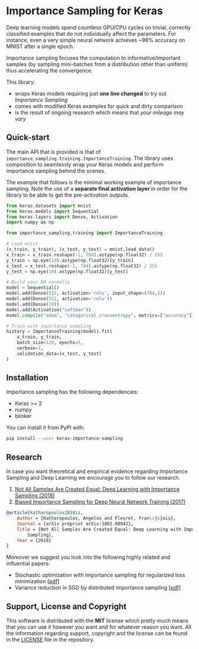 # Importance Sampling for Keras

Deep learning models spend countless GPU/CPU cycles on trivial, correctly
classified examples that do not individually affect the parameters. For
instance, even a very simple neural network achieves ~98% accuracy on MNIST
after a single epoch.

Importance sampling focuses the computation to informative/important samples
(by sampling mini-batches from a distribution other than uniform) thus
accelerating the convergence.

This library:

* wraps Keras models requiring just **one line changed** to try out *Importance Sampling*
* comes with modified Keras examples for quick and dirty comparison
* is the result of ongoing research which means that *your mileage may vary*

## Quick-start

The main API that is provided is that of
`importance_sampling.training.ImportanceTraining`. The library uses composition
to seamlessly wrap your Keras models and perform importance sampling behind the
scenes.

The example that follows is the minimal working example of importance
sampling. Note the use of a **separate final activation layer** in order for the
library to be able to get the pre-activation outputs.

```python
from keras.datasets import mnist
from keras.models import Sequential
from keras.layers import Dense, Activation
import numpy as np

from importance_sampling.training import ImportanceTraining

# Load mnist
(x_train, y_train), (x_test, y_test) = mnist.load_data()
x_train = x_train.reshape(-1, 784).astype(np.float32) / 255
y_train = np.eye(10).astype(np.float32)[y_train]
x_test = x_test.reshape(-1, 784).astype(np.float32) / 255
y_test = np.eye(10).astype(np.float32)[y_test]

# Build your NN normally
model = Sequential()
model.add(Dense(512, activation='relu', input_shape=(784,)))
model.add(Dense(512, activation='relu'))
model.add(Dense(10))
model.add(Activation("softmax"))
model.compile("adam", "categorical_crossentropy", metrics=["accuracy"])

# Train with importance sampling
history = ImportanceTraining(model).fit(
    x_train, y_train,
    batch_size=128, epochs=5,
    verbose=1,
    validation_data=(x_test, y_test)
)
```

## Installation

Importance sampling has the following dependencies:

* Keras >= 2
* numpy
* blinker

You can install it from PyPI with:

```bash
pip install --user keras-importance-sampling
```

## Research

In case you want theoretical and empirical evidence regarding Importance
Sampling and Deep Learning we encourage you to follow our research.

1. [Not All Samples Are Created Equal: Deep Learning with Importance Sampling (2018)][nasace]
2. [Biased Importance Sampling for Deep Neural Network Training (2017)][biased_is]

```bibtex
@article{katharopoulos2018is,
    Author = {Katharopoulos, Angelos and Fleuret, Fran\c{c}ois},
    Journal = {arXiv preprint arXiv:1803.00942},
    Title = {Not All Samples Are Created Equal: Deep Learning with Importance
        Sampling},
    Year = {2018}
}
```

Moreover we suggest you look into the following highly related and influential papers:

* Stochastic optimization with importance sampling for regularized loss
  minimization [[pdf][zhao_zhang]]
* Variance reduction in SGD by distributed importance sampling [[pdf][distributed_is]]

## Support, License and Copyright

This software is distributed with the **MIT** license which pretty much means
that you can use it however you want and for whatever reason you want. All the
information regarding support, copyright and the license can be found in the
[LICENSE][lic] file in the repository.

[github_examples]: https://github.com/idiap/importance-sampling/tree/master/examples
[nasace]: https://arxiv.org/abs/1803.00942
[biased_is]: https://arxiv.org/abs/1706.00043
[zhao_zhang]: http://www.jmlr.org/proceedings/papers/v37/zhaoa15.pdf
[distributed_is]: https://arxiv.org/pdf/1511.06481
[lic]: https://github.com/idiap/importance-sampling/blob/master/LICENSE
